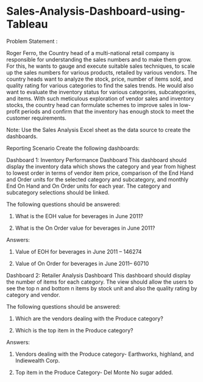 # Sales-Analysis-Dashboard-using-Tableau

Problem Statement : 

Roger Ferro, the Country head of a multi-national retail company is 
responsible for understanding the sales numbers and to make them 
grow. For this, he wants to gauge and execute suitable sales techniques, 
to scale up the sales numbers for various products, retailed by various 
vendors.
The country heads want to analyze the stock, price, number of items 
sold, and quality rating for various categories to find the sales trends. He 
would also want to evaluate the inventory status for various categories, 
subcategories, and items. 
With such meticulous exploration of vendor sales and inventory stocks, 
the country head can formulate schemes to improve sales in low-profit 
periods and confirm that the inventory has enough stock to meet the 
customer requirements.

Note: Use the Sales Analysis Excel sheet as the data source to create the 
dashboards.

Reporting Scenario
Create the following dashboards:

Dashboard 1: Inventory Performance Dashboard 
This dashboard should display the inventory data which shows the category 
and year from highest to lowest order in terms of vendor item price, 
comparison of the End Hand and Order units for the selected 
category and subcategory, and monthly End On Hand and On Order 
units for each year. The category and subcategory selections should be 
linked.

The following questions should be answered:
1. What is the EOH value for beverages in June 2011?

2. What is the On Order value for beverages in June 2011?

Answers:
1. Value of EOH for beverages in June 2011 – 146274

2. Value of On Order for beverages in June 2011– 60710

Dashboard 2: Retailer Analysis Dashboard 
This dashboard should display the number of items for each category. 
The view should allow the users to see the top n and bottom n items by 
stock unit and also the quality rating by category and vendor.

The following questions should be answered:

1. Which are the vendors dealing with the Produce category?

2. Which is the top item in the Produce category?

Answers:
1. Vendors dealing with the Produce category- Earthworks, highland, 
and Indiewealth Corp.

2. Top item in the Produce Category- Del Monte No sugar added.
